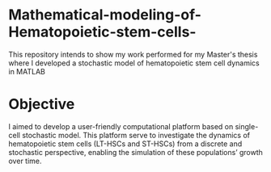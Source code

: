 # Mathematical-modeling-of-Hematopoietic-stem-cells-
This repository intends to show my work performed for my Master's thesis where I developed a stochastic model of hematopoietic stem cell dynamics in MATLAB 

# Objective 
I aimed to develop a user-friendly computational platform based on single-cell stochastic model. This platform serve to investigate the dynamics of hematopoietic stem cells (LT-HSCs and ST-HSCs) from a discrete and stochastic perspective, enabling the simulation of these populations’ growth over time.

